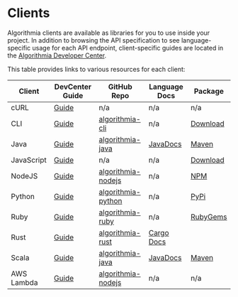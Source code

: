 # Clients

Algorithmia clients are available as libraries for you to use inside your project.
In addition to browsing the API specification to see language-specific usage for each API endpoint,
client-specific guides are located in the [Algorithmia Developer Center](http://developers.algorithmia.com).

This table provides links to various resources for each client:

Client      |  DevCenter Guide   |  GitHub Repo  |  Language Docs  |  Package
----------- | -------- | ------------- | --------------- | -----------
cURL | [Guide](http://developers.algorithmia.com/application-development/client-guides/curl) | n/a | n/a | n/a
CLI | [Guide](http://developers.algorithmia.com/application-development/client-guides/cli) | [algorithmia-cli](https://github.com/algorithmiaio/algorithmia-cli) | n/a | [Download](https://github.com/algorithmiaio/algorithmia-cli/releases)
Java | [Guide](http://developers.algorithmia.com/application-development/client-guides/java) | [algorithmia-java](https://github.com/algorithmiaio/algorithmia-java) | [JavaDocs](http://www.javadoc.io/doc/com.algorithmia/algorithmia-client) | [Maven](http://search.maven.org/#search%7Cgav%7C1%7Cg%3A%22com.algorithmia%22%20AND%20a%3A%22algorithmia-client%22)
JavaScript | [Guide](http://developers.algorithmia.com/application-development/client-guides/javascript) | n/a | n/a | [Download](https://algorithmia.com/v1/clients/js/algorithmia-0.2.0.js)
NodeJS | [Guide](http://developers.algorithmia.com/application-development/client-guides/node) | [algorithmia-nodejs](https://github.com/algorithmiaio/algorithmia-nodejs) | n/a | [NPM](https://www.npmjs.com/package/algorithmia)
Python | [Guide](http://developers.algorithmia.com/application-development/client-guides/python) | [algorithmia-python](https://github.com/algorithmiaio/algorithmia-python) | n/a | [PyPi](https://pypi.python.org/pypi/algorithmia)
Ruby | [Guide](http://developers.algorithmia.com/application-development/client-guides/ruby) | [algorithmia-ruby](https://github.com/algorithmiaio/algorithmia-ruby) | n/a | [RubyGems](https://rubygems.org/gems/algorithmia)
Rust | [Guide](http://developers.algorithmia.com/application-development/client-guides/rust) | [algorithmia-rust](https://github.com/algorithmiaio/algorithmia-rust) | [Cargo Docs](http://algorithmiaio.github.io/algorithmia-rust/algorithmia/)
Scala | [Guide](http://developers.algorithmia.com/application-development/client-guides/scala) | [algorithmia-java](https://github.com/algorithmiaio/algorithmia-java) | [JavaDocs](http://www.javadoc.io/doc/com.algorithmia/algorithmia-client) | [Maven](http://search.maven.org/#search%7Cgav%7C1%7Cg%3A%22com.algorithmia%22%20AND%20a%3A%22algorithmia-client%22)
AWS Lambda | [Guide](http://developers.algorithmia.com/application-development/client-guides/aws-lambda) | [algorithmia-nodejs](https://github.com/algorithmiaio/algorithmia-nodejs/tree/master/contrib/lambda) | n/a | n/a
